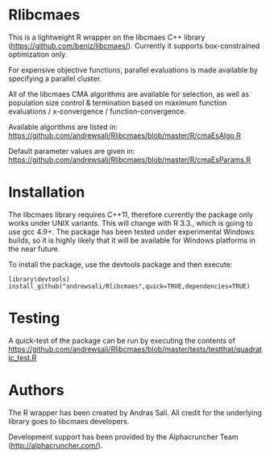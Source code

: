 # Rlibcmaes

This is a lightweight R wrapper on the libcmaes C++ library (https://github.com/beniz/libcmaes/). Currently it supports box-constrained optimization only.

For expensive objective functions, parallel evaluations is made available by specifying a parallel cluster.

All of the libcmaes CMA algorithms are available for selection, as well as population size control & termination based on maximum function evaluations / x-convergence / function-convergence.

Available algorithms are listed in: https://github.com/andrewsali/Rlibcmaes/blob/master/R/cmaEsAlgo.R

Default parameter values are given in: https://github.com/andrewsali/Rlibcmaes/blob/master/R/cmaEsParams.R

# Installation

The libcmaes library requires C++11, therefore currently the package only works under UNIX variants. This will change with R 3.3., which is going to use gcc 4.9+. The package has been tested under experimental Windows builds, so it is highly likely that it will be available for Windows platforms in the near future.

To install the package, use the devtools package and then execute: 

```
library(devtools)
install_github("andrewsali/Rlibcmaes",quick=TRUE,dependencies=TRUE)
```

# Testing
A quick-test of the package can be run by executing the contents of https://github.com/andrewsali/Rlibcmaes/blob/master/tests/testthat/quadratic_test.R

# Authors
The R wrapper has been created by Andras Sali. All credit for the underlying library goes to libcmaes developers. 

Development support has been provided by the Alphacruncher Team (http://alphacruncher.com/).
